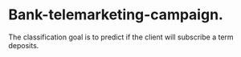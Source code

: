 # Bank-telemarketing-campaign.
The classification goal is to predict if the client will subscribe a term deposits.
